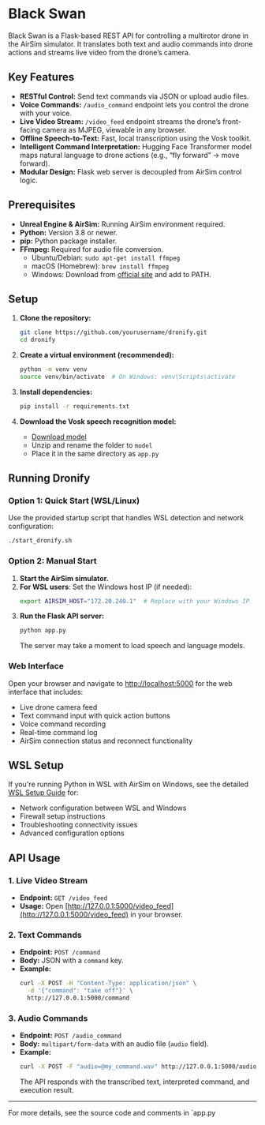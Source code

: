 # Black Swan

Black Swan is a Flask-based REST API for controlling a multirotor drone in the AirSim simulator. It translates both text and audio commands into drone actions and streams live video from the drone’s camera.

## Key Features

- **RESTful Control:** Send text commands via JSON or upload audio files.
- **Voice Commands:** `/audio_command` endpoint lets you control the drone with your voice.
- **Live Video Stream:** `/video_feed` endpoint streams the drone’s front-facing camera as MJPEG, viewable in any browser.
- **Offline Speech-to-Text:** Fast, local transcription using the Vosk toolkit.
- **Intelligent Command Interpretation:** Hugging Face Transformer model maps natural language to drone actions (e.g., “fly forward” → move forward).
- **Modular Design:** Flask web server is decoupled from AirSim control logic.

## Prerequisites

- **Unreal Engine & AirSim:** Running AirSim environment required.
- **Python:** Version 3.8 or newer.
- **pip:** Python package installer.
- **FFmpeg:** Required for audio file conversion.
  - Ubuntu/Debian: `sudo apt-get install ffmpeg`
  - macOS (Homebrew): `brew install ffmpeg`
  - Windows: Download from [official site](https://ffmpeg.org/) and add to PATH.

## Setup

1. **Clone the repository:**
   ```sh
   git clone https://github.com/yourusername/dronify.git
   cd dronify
   ```

2. **Create a virtual environment (recommended):**
   ```sh
   python -m venv venv
   source venv/bin/activate  # On Windows: venv\Scripts\activate
   ```

3. **Install dependencies:**
   ```sh
   pip install -r requirements.txt
   ```

4. **Download the Vosk speech recognition model:**
   - [Download model](https://alphacephei.com/vosk/models/vosk-model-small-en-us-0.15.zip)
   - Unzip and rename the folder to `model`
   - Place it in the same directory as `app.py`

## Running Dronify

### Option 1: Quick Start (WSL/Linux)

Use the provided startup script that handles WSL detection and network configuration:

```sh
./start_dronify.sh
```

### Option 2: Manual Start

1. **Start the AirSim simulator.**
2. **For WSL users**: Set the Windows host IP (if needed):
   ```sh
   export AIRSIM_HOST="172.20.240.1"  # Replace with your Windows IP
   ```
3. **Run the Flask API server:**
   ```sh
   python app.py
   ```
   The server may take a moment to load speech and language models.

### Web Interface

Open your browser and navigate to [http://localhost:5000](http://localhost:5000) for the web interface that includes:

- Live drone camera feed
- Text command input with quick action buttons
- Voice command recording
- Real-time command log
- AirSim connection status and reconnect functionality

## WSL Setup

If you're running Python in WSL with AirSim on Windows, see the detailed [WSL Setup Guide](WSL_SETUP.md) for:

- Network configuration between WSL and Windows
- Firewall setup instructions
- Troubleshooting connectivity issues
- Advanced configuration options

## API Usage

### 1. Live Video Stream

- **Endpoint:** `GET /video_feed`
- **Usage:** Open [http://127.0.0.1:5000/video_feed](http://127.0.0.1:5000/video_feed) in your browser.

### 2. Text Commands

- **Endpoint:** `POST /command`
- **Body:** JSON with a `command` key.
- **Example:**
  ```sh
  curl -X POST -H "Content-Type: application/json" \
    -d '{"command": "take off"}' \
    http://127.0.0.1:5000/command
  ```

### 3. Audio Commands

- **Endpoint:** `POST /audio_command`
- **Body:** `multipart/form-data` with an audio file (`audio` field).
- **Example:**
  ```sh
  curl -X POST -F "audio=@my_command.wav" http://127.0.0.1:5000/audio_command
  ```
  The API responds with the transcribed text, interpreted command, and execution result.

---

For more details, see the source code and comments in `app.py
